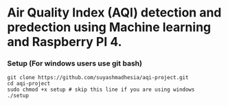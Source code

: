 # Air Quality Index (AQI) detection and predection using Machine learning and Raspberry PI 4.

### Setup (For windows users use git bash)
```
git clone https://github.com/suyashmadhesia/aqi-project.git
cd aqi-project
sudo chmod +x setup # skip this line if you are using windows
./setup
```
